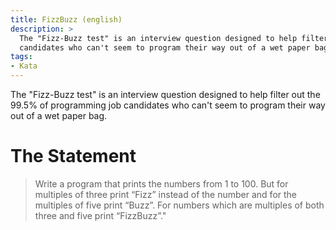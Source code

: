 ```yaml
---
title: FizzBuzz (english)
description: >
  The "Fizz-Buzz test" is an interview question designed to help filter out the 99.5% of programming job 
  candidates who can't seem to program their way out of a wet paper bag.
tags:
- Kata
---
```

The "Fizz-Buzz test" is an interview question designed to help filter out the 99.5% of programming job 
candidates who can't seem to program their way out of a wet paper bag.
  
# The Statement
> Write a program that prints the numbers from 1 to 100.
> But for multiples of three print “Fizz” instead of the number and for the multiples of five print “Buzz”.
> For numbers which are multiples of both three and five print “FizzBuzz”."

[FizzBuzz]: https://wiki.c2.com/?FizzBuzzTest